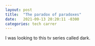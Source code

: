 ```yaml
---
layout: post
title:  "The paradox of paradoxes"
date:   2021-09-13 20:20:11 -0300
categories: tech carrer
---
```


I was looking to this tv series called dark.

